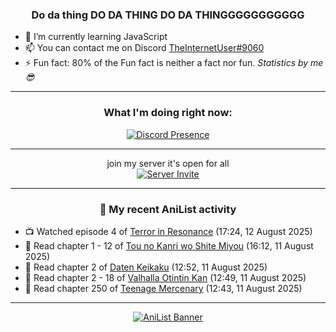 <div align="center">

### Do da thing DO DA THING DO DA THINGGGGGGGGGGG
</div>

- 🌱 I’m currently learning JavaScript
- 📫 You can contact me on Discord [TheInternetUser#9060](https://discord.com/users/534117072796385300)
- ⚡ Fun fact: 80% of the Fun fact is neither a fact nor fun. _Statistics by me 😎_
<hr>

<div align="center">

### What I'm doing right now:
[![Discord Presence](https://lanyard.cnrad.dev/api/534117072796385300)](https://discord.com/users/534117072796385300)
<hr>

join my server it's open for all <br>
[![Server Invite](https://invidget.switchblade.xyz/bfYgVHxrSs)](https://discord.gg/bfYgVHxrSs)

<hr>
  
### 🌸 My recent AniList activity

</div>

<!-- ANILIST_ACTIVITY:start -->

-   📺 Watched episode 4 of [Terror in Resonance](https://anilist.co/anime/20661) (17:24, 12 August 2025)
-   📖 Read chapter 1 - 12 of [Tou no Kanri wo Shite Miyou](https://anilist.co/manga/103736) (16:12, 11 August 2025)
-   📖 Read chapter 2 of [Daten Keikaku](https://anilist.co/manga/155557) (12:52, 11 August 2025)
-   📖 Read chapter 2 - 18 of [Valhalla Otintin Kan](https://anilist.co/manga/123003) (12:49, 11 August 2025)
-   📖 Read chapter 250 of [Teenage Mercenary](https://anilist.co/manga/126297) (12:43, 11 August 2025)

<!-- ANILIST_ACTIVITY:end -->
<hr>

<div align="center">

[![AniList Banner](https://img.anili.st/User/929966)](https://anilist.co/user/TheInternetUser)

<!-- ![Profile views](https://gpvc.arturio.dev/TheInternetUse7) Since 2023-01-09 -->
<br>


</div>
